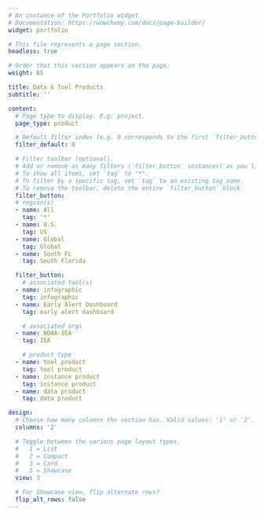 ```yaml
---
# An instance of the Portfolio widget.
# Documentation: https://wowchemy.com/docs/page-builder/
widget: portfolio

# This file represents a page section.
headless: true

# Order that this section appears on the page.
weight: 65

title: Data & Tool Products
subtitle: ''

content:
  # Page type to display. E.g. project.
  page_type: product

  # Default filter index (e.g. 0 corresponds to the first `filter_button` instance below).
  filter_default: 0

  # Filter toolbar (optional).
  # Add or remove as many filters (`filter_button` instances) as you like.
  # To show all items, set `tag` to "*".
  # To filter by a specific tag, set `tag` to an existing tag name.
  # To remove the toolbar, delete the entire `filter_button` block.
  filter_button:
  # region(s)
  - name: All
    tag: '*'
  - name: U.S.
    tag: US
  - name: Global
    tag: Global
  - name: South FL
    tag: South Florida

  filter_button:
    # associated tool(s)
  - name: infographic
    tag: infographic
  - name: Early Alert Dashboard
    tag: early alert dashboard

    # associated orgs
  - name: NOAA-IEA
    tag: IEA

    # product type
  - name: tool product
    tag: tool product
  - name: instance product
    tag: instance product
  - name: data product
    tag: data product

design:
  # Choose how many columns the section has. Valid values: '1' or '2'.
  columns: '2'

  # Toggle between the various page layout types.
  #   1 = List
  #   2 = Compact
  #   3 = Card
  #   5 = Showcase
  view: 3

  # For Showcase view, flip alternate rows?
  flip_alt_rows: false
---
```

